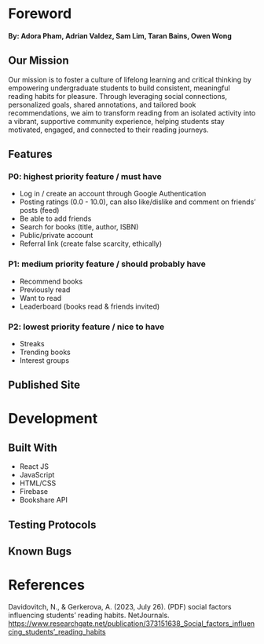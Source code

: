 # Foreword
#### By: Adora Pham, Adrian Valdez, Sam Lim, Taran Bains, Owen Wong

## Our Mission
Our mission is to foster a culture of lifelong learning and critical thinking by empowering undergraduate students to build consistent, meaningful reading habits for pleasure. Through leveraging social connections, personalized goals, shared annotations, and tailored book recommendations, we aim to transform reading from an isolated activity into a vibrant, supportive community experience, helping students stay motivated, engaged, and connected to their reading journeys.

## Features

### P0: highest priority feature / must have
* Log in / create an account through Google Authentication
* Posting ratings (0.0 - 10.0), can also like/dislike and comment on friends’ posts (feed)
* Be able to add friends
* Search for books (title, author, ISBN)
* Public/private account 
* Referral link (create false scarcity, ethically)

### P1: medium priority feature / should probably have
* Recommend books
* Previously read
* Want to read
* Leaderboard (books read & friends invited)

### P2: lowest priority feature / nice to have
* Streaks
* Trending books
* Interest groups


## Published Site


# Development

## Built With
* React JS
* JavaScript
* HTML/CSS
* Firebase
* Bookshare API

## Testing Protocols

## Known Bugs

# References
Davidovitch, N., & Gerkerova, A. (2023, July 26). (PDF) social factors influencing students’ reading habits. NetJournals. https://www.researchgate.net/publication/373151638_Social_factors_influencing_students’_reading_habits

